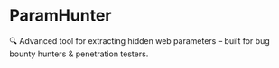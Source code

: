 # ParamHunter
🔍 Advanced tool for extracting hidden web parameters – built for bug bounty hunters &amp; penetration testers.
